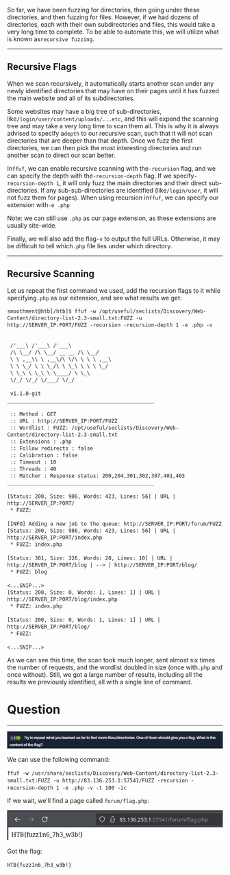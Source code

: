 ﻿---
sticker: lucide//code
---
So far, we have been fuzzing for directories, then going under these directories, and then fuzzing for files. However, if we had dozens of directories, each with their own subdirectories and files, this would take a very long time to complete. To be able to automate this, we will utilize what is known as`recursive fuzzing`.

---

## Recursive Flags

When we scan recursively, it automatically starts another scan under any newly identified directories that may have on their pages until it has fuzzed the main website and all of its subdirectories.

Some websites may have a big tree of sub-directories, like`/login/user/content/uploads/...etc`, and this will expand the scanning tree and may take a very long time to scan them all. This is why it is always advised to specify a`depth` to our recursive scan, such that it will not scan directories that are deeper than that depth. Once we fuzz the first directories, we can then pick the most interesting directories and run another scan to direct our scan better.

In`ffuf`, we can enable recursive scanning with the`-recursion` flag, and we can specify the depth with the`-recursion-depth` flag. If we specify`-recursion-depth 1`, it will only fuzz the main directories and their direct sub-directories. If any sub-sub-directories are identified (like`/login/user`, it will not fuzz them for pages). When using recursion in`ffuf`, we can specify our extension with`-e .php`

Note: we can still use `.php` as our page extension, as these extensions are usually site-wide.

Finally, we will also add the flag`-v` to output the full URLs. Otherwise, it may be difficult to tell which`.php` file lies under which directory.

---

## Recursive Scanning

Let us repeat the first command we used, add the recursion flags to it while specifying`.php` as our extension, and see what results we get:



```shell-session
smoothment@htb[/htb]$ ffuf -w /opt/useful/seclists/Discovery/Web-Content/directory-list-2.3-small.txt:FUZZ -u http://SERVER_IP:PORT/FUZZ -recursion -recursion-depth 1 -e .php -v


 /'___\ /'___\ /'___\ 
 /\ \__/ /\ \__/ __ __ /\ \__/ 
 \ \ ,__\\ \ ,__\/\ \/\ \ \ \ ,__\ 
 \ \ \_/ \ \ \_/\ \ \_\ \ \ \ \_/ 
 \ \_\ \ \_\ \ \____/ \ \_\ 
 \/_/ \/_/ \/___/ \/_/ 

 v1.1.0-git
________________________________________________

 :: Method : GET
 :: URL : http://SERVER_IP:PORT/FUZZ
 :: Wordlist : FUZZ: /opt/useful/seclists/Discovery/Web-Content/directory-list-2.3-small.txt
 :: Extensions : .php 
 :: Follow redirects : false
 :: Calibration : false
 :: Timeout : 10
 :: Threads : 40
 :: Matcher : Response status: 200,204,301,302,307,401,403
________________________________________________

[Status: 200, Size: 986, Words: 423, Lines: 56] | URL | http://SERVER_IP:PORT/
 * FUZZ: 

[INFO] Adding a new job to the queue: http://SERVER_IP:PORT/forum/FUZZ
[Status: 200, Size: 986, Words: 423, Lines: 56] | URL | http://SERVER_IP:PORT/index.php
 * FUZZ: index.php

[Status: 301, Size: 326, Words: 20, Lines: 10] | URL | http://SERVER_IP:PORT/blog | --> | http://SERVER_IP:PORT/blog/
 * FUZZ: blog

<...SNIP...>
[Status: 200, Size: 0, Words: 1, Lines: 1] | URL | http://SERVER_IP:PORT/blog/index.php
 * FUZZ: index.php

[Status: 200, Size: 0, Words: 1, Lines: 1] | URL | http://SERVER_IP:PORT/blog/
 * FUZZ: 

<...SNIP...>
```

As we can see this time, the scan took much longer, sent almost six times the number of requests, and the wordlist doubled in size (once with`.php` and once without). Still, we got a large number of results, including all the results we previously identified, all with a single line of command.

# Question
---
![Pasted image 20250129144015.png](../../../../IMAGES/Pasted%20image%2020250129144015.png)

We can use the following command:

`ffuf -w /usr/share/seclists/Discovery/Web-Content/directory-list-2.3-small.txt:FUZZ -u http://83.136.253.1:57541/FUZZ -recursion -recursion-depth 1 -e .php -v -t 100 -ic`

If we wait, we'll find a page called `forum/flag.php`:

![Pasted image 20250129145846.png](../../../../IMAGES/Pasted%20image%2020250129145846.png)

Got the flag:

`HTB{fuzz1n6_7h3_w3b!}`
